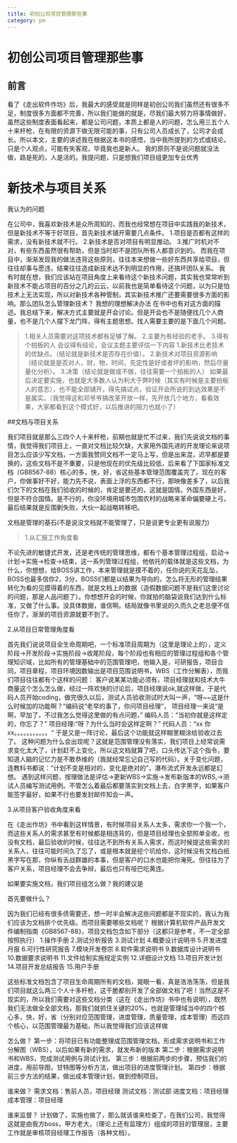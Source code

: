 ```yaml
---
title: 初创公司项目管理那些事
category: pm
---
```


# 初创公司项目管理那些事
## 前言
看了《走出软件作坊》后，我最大的感受就是同样是初创公司我们虽然还有很多不足，制度很多方面都不完善，所以我们能做的就是，尽我们最大努力将事情做好，虽然这些制度表面看起来，都是公司问题，本质上都是人的问题，怎么用三五个人十来杆枪，在有限的资源下做无限可能的事，只有公司人员成长了，公司才会成长。所以本文，主要的讲述我在根据这本书的感悟，当中我所提到的方式或结论，只是个人观点，可能有失客观，毕竟我也是新人。
我的原则不是说问题就没法做，路是死的，人是活的。我提问题，只是想我们项目组更加专业优秀

# 新技术与项目关系
我认为的问题

在公司中，我喜欢新技术是众所周知的，而我也经常想在项目中实践我的新技术，但是新技术不等于好项目，首先新技术铺开需要几点条件。
1.项目是否都有这样的需求，没有新技术就不行。
2.新技术是否对项目有明显推动。
3.推广时机对不对，有些东西虽然很有帮助，但是当时却不是团队所有人都意识到的。
而我在项目中，渐渐发现我的做法违背这些原则，往往本来想做一些好东西共享给项目，但往往却事与愿违，结果往往造成新技术达不到明显的作用，还搞坏团队关系。
我有时就在想，我们应该站在项目角度上来看待这个新技术问题，其实我也常常听到新技术不能占项目的百分之几的云云，以前我也是简单看待这个问题，以为只是怕技术上无法实现，所以对新技术各种管制，其实新技术推广还要需要很多方面的影响。那么团队怎么管理新技术？
我想的理想解决办法
在书中也有对这方面的描述。我总结下来，解决方式主要就是开会讨论。但是开会也不是随便找几个人商量，也不是几个人摆下龙门阵，得有主题思想。找人需要主要的是下面几个问题。
>1.相关人员需要对这项技术都有足够了解。
>2.主要为有经验的老手。
>3.得有个拍板的人
会议得有结论，会议主题主要评估一下内容
>1.新技术比老技术的优缺点。（结论就是新技术是否存在价值）。
>2.新技术对项目资源影响（结论就是是否对人，财，物，时间，先定性是好或者坏的影响，然后尽量量化分析）。
>3.决策（结论就是做或不做，往往需要一个拍板的人）
如果最后决定要实施，也就是大多数人认为利大于弊时候（其实有时候是主要拍板人的意志），也不能全部铺开，得先搞试点，验证开会所说的到达效果是不是属实。（我觉得这和邓爷爷搞改革开放一样，先开放几个地方，看看效果，大家都看到这个模式好，以后推进的阻力也就小了）

##文档与项目关系

我们项目就是那么三四个人十来杆枪，前期也就是忙不过来，我们先说说文档的事情，我觉得我们项目上，一直对文档比较欠缺，大家用外国先进的开发理论来说项目怎么应该少写文档，一方面我赞同文档不一定马上写，但是出来混，迟早都是要换的，这些文档不是不重要，只是他现在的优先级比较低，后来看了下国家标准文档（GB8567-88）核心的多，快，好，省这些基本管理范围覆盖完了。现在的客户，你做事好不好，能力先不说，表面上浮的东西都不行，那映像差多了，以后我们欠下的文档在我们验收的时候的，肯定是要还的，这就是国情。外国东西是好，但是不符合国情。是不行的，你没环境用城市包围农村的战略来革命偏要硬上弓，最后结果就是反围剿失败，大伙一起战略转移吧。

文档是管理的基石(不是说没文档就不能管理了，只是说更专业更有说服力)

>1.从汇报工作角度看

不论先进的敏捷式开发，还是老传统的管理思维，都有个基本管理过程组，启动->计划->实施->检查->结束，这一系列管理过程组，他依托的载体就是这些文档，为什么，你想想，给BOSS讲工作，本来管理就是摸不着的，任你说的天花乱坠，BOSS也最多信你2，3分，BOSS们都是以结果为导向的，怎么将无形的管理结果转化为看的见摸得着的东西，就是文档上的数据（造假数据问题不是我们这里讨论的问题，那是人品问题了）。你想想开会的时候，你就拍的脑袋说我们达到什么标准，又做了什么事。没具体数据，谁信啊。结局就像书里说的久而久之老总便不信任你了，渐渐的项目资源就要不到了。

2.从项目日常管理角度看

首先我们说说项目全生命周期吧，一个标准项目周期为（这里是理论上的），定义阶段->开发阶段->实施阶段->收尾阶段，每个阶段也有相应的管理过程组和各个管理知识域，比如所有的管理基础中的范围管理吧，他输入是，可研报告，项目合同，项目章程，项目环境因数输出是项目范围说明书，WBS（工作分解表），而我们项目往往都有个这样的问题：
客户说某某功能必须有，项目经理就和技术大牛商量这个怎么怎么做，经过一阵欢快的讨论后，项目经理说ok,就这样做，于是代码人员开始coding，做完很久以后，测试人员验收测试时大叫一声，“呀~~这是什么时候加的功能啊？”编码说“老早的事了，你问项目经理”，
项目经理一来说“是啊，早加了，不过我怎么觉得这里做的有点问题，”
编码人员：“当初你就是这样定的，你忘了？”
项目经理:“呀？为什么当时会这样定啊？”
代码人员：“xx 你xx。。。。。。。。。。。“
于是又是一阵讨论，最后这个功能就这样糊里糊涂给验收过去了。
这种问题为什么会出现呢？这就是范围管理没有落实，我们项目上经常说需求变化太大了，计划赶不上变化，所以这文档就算了吧，口头传达下这个指令，要知道人脑的记忆力是不敢恭维的（我就经常忘记自己写的代码）。关于变化问题，连教科书都说：“计划不变是相对的，变化是绝对的”，瀑布流式开发永远都是幻想。
遇到这样问题，按理做法是评估->更新WBS->实施->发布新版本的WBS,->测试人员编写测试用例。不管怎么着最后都要落实到文档上去，白字黑字，如果客户能签字最好，如果不行也要发封邮件知会一声。

3.从项目客户验收角度来看

在《走出作坊》书中看到这样情景，有时候项目关系人太多，需求你一个我一个，而这些关系人的需求甚至有时候都是相违背的，但是项目经理也全部照单全收，也没有文档，最后验收的时候，往往达不到所有关系人需求，而这时候提这些需求的关系人，往往可能时间久了忘了，或是根本就是挖个坑给你，这时候没有文档白纸黑字写在那，你纵有舌战群雄的本事，但是客户的口水也能把你淹死。但往往为了客户关系，项目经理不会去争辩，最后也只有哑巴吃黄连。

如果要实施文档，我们项目组怎么做？我的建议是

首先要做什么？

因为我们已经有很多债需要还，想一时半会解决这些问题都是不现实的，我认为我们应该为文档排个优先级。而项目需要哪些文档呢？
根据计算机软件产品开发文件编制指南《GB8567-88》，项目文档包含如下部分（这都只是参考，不一定全部按照执行）
1.操作手册
2.测试分析报告
3.测试计划
4.概要设计说明书
5.开发进度月报
6.可行性研究报告
7.模块开发卷宗
8.软件需求说明书
9.数据库设计说明书
10.数据要求说明书
11.文件给制实施规定实例
12.详细设计文档
13.项目开发计划
14.项目开发总结报告
15.用户手册

这些标准文档包含了项目生命周期所有的文档，晃眼一看，真是浩浩荡荡，但是我们项目就这么两三个人十多杆枪，这干脆都别开发了全部做文档了吧！当然这是不现实的，所以我们需要对这些文档分类（这在《走出作坊》书中也有说明），既然我们无法做全全部文档，那我们就抓住关键的20%，也就是管理域当中的四个核心多，快，好，省（分别对应范围管理，进度管理，质量管理，成本管理）而这四个核心，以范围管理最为基础，所以我觉得我们应该这样做

怎么做？
第一步：将项目已有功能整理成范围管理文档，形成需求说明书和工作分解图（WBS），以后如果有新的需求，就发布新的版本
第二步：根据需求说明书和WBS，完成测试用例与测试计划。
第三步：根据前两步的步骤，预估我们的进度，用前导图，甘特图等分析方法，做出项目的进度管理计划。
第四步：根据前三步方法的结果，做出成本管理计划，做到控制项目。

谁来做？
需求文档：售前人员，项目经理
测试文档：测试部
进度文档：项目经理
成本管理：项目经理

谁来监督？
计划做了，实施也做了，那么就该谁来检查了，在我们公司，我觉得这就是由我方boss，甲方老大，（理论上还有监理方）组成的项目的管理层，主要工作就是审核项目经理工作报告（各种文档）。